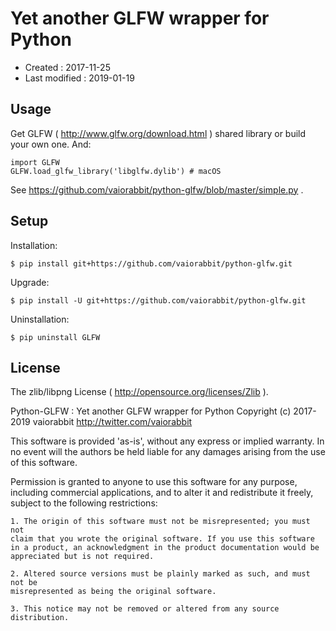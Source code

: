 <!-- -*- mode:markdown; coding:utf-8; -*- -->

# Yet another GLFW wrapper for Python #

*   Created : 2017-11-25
*   Last modified : 2019-01-19

## Usage ##

Get GLFW ( http://www.glfw.org/download.html ) shared library or build your own one. And:

    import GLFW
    GLFW.load_glfw_library('libglfw.dylib') # macOS

See https://github.com/vaiorabbit/python-glfw/blob/master/simple.py .

## Setup ##

Installation:

    $ pip install git+https://github.com/vaiorabbit/python-glfw.git

Upgrade:

    $ pip install -U git+https://github.com/vaiorabbit/python-glfw.git

Uninstallation:

    $ pip uninstall GLFW

## License ##

The zlib/libpng License ( http://opensource.org/licenses/Zlib ).

Python-GLFW : Yet another GLFW wrapper for Python
Copyright (c) 2017-2019 vaiorabbit <http://twitter.com/vaiorabbit>

This software is provided 'as-is', without any express or implied
warranty. In no event will the authors be held liable for any damages
arising from the use of this software.

Permission is granted to anyone to use this software for any purpose,
including commercial applications, and to alter it and redistribute it
freely, subject to the following restrictions:

    1. The origin of this software must not be misrepresented; you must not
    claim that you wrote the original software. If you use this software
    in a product, an acknowledgment in the product documentation would be
    appreciated but is not required.

    2. Altered source versions must be plainly marked as such, and must not be
    misrepresented as being the original software.

    3. This notice may not be removed or altered from any source
    distribution.
